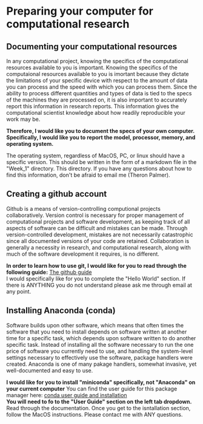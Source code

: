 # Preparing your computer for computational research

## Documenting your computational resources

In any computational project, knowing the specifics of the computational resources available to you is important. Knowing the specifics of the computaional resources available to you is imortant because they dictate the limitations of your specific device with respect to the amount of data you can process and the speed with which you can process them. Since the ability to process different quantities and types of data is tied to the specs of the machines they are processed on, it is also important to accurately report this information in research reports. This information gives the computational scientist knowledge about how readily reproducible your work may be.

**Therefore, I would like you to document the specs of your own computer. Specifically, I would like you to report the model, processor, memory, and operating system.** 

The operating system, regardless of MacOS, PC, or linux should have a specific version. This should be written in the form of a markdown file in the "Week_1" directory. This directory. If you have any questions about how to find this information, don't be afraid to email me (Theron Palmer).

## Creating a github account

Github is a means of version-controlling computional projects collaboratively. Version control is necessary for proper management of computational projects and software development, as keeping track of all aspects of software can be difficult and mistakes can be made. Through version-controlled development, mistakes are not necessarily catastrophic since all documented versions of your code are retained. Collaboration is generally a necessity in research, and computational research, along with much of the software development it requires, is no different.

**In order to learn how to use git, I would like for you to read through the following guide:** [The github guide](https://guides.github.com/)\
I would specifically like for you to complete the "Hello World" section. If there is ANYTHING you do not understand please ask me through email at any point. 

## Installing Anaconda (conda)

Software builds upon other software, which means that often times the software that you need to install depends on software written at another time for a specific task, which depends upon software written to do another specific task. Instead of installing all the software necessary to run the one price of software you currently need to use, and handling the system-level settings necessary to effectively use the software, package handlers were created. Anaconda is one of many pakage handlers, somewhat invasive, yet well-documented and easy to use.

**I would like for you to install "miniconda" specifically, not "Anaconda" on your current computer**
You can find the user guide for this package manager here: [conda user guide and installation](https://docs.conda.io/projects/conda/en/latest/index.html)\
**You will need to fo to the "User Guide" section on the left tab dropdown.** Read through the documentation. Once you get to the isntallation section, follow the MacOS instructions. Please contact me with ANY questions.
